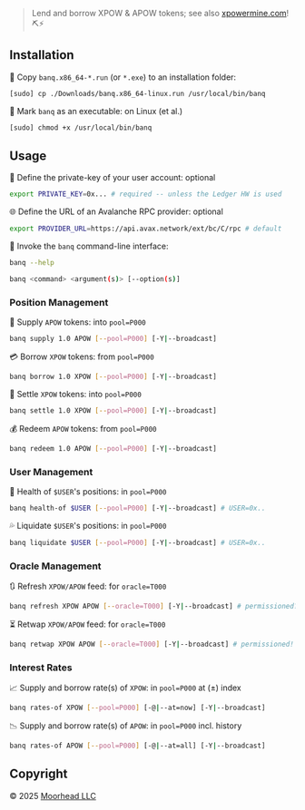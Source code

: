 > Lend and borrow XPOW & APOW tokens; see also [xpowermine.com]! ⛏️⚡️

[xpowermine.com]: https://www.xpowermine.com

## Installation

💾 Copy `banq.x86_64-*.run` (or `*.exe`) to an installation folder:

```sh
[sudo] cp ./Downloads/banq.x86_64-linux.run /usr/local/bin/banq
```

🏦 Mark `banq` as an executable: on Linux (et al.)

```sh
[sudo] chmod +x /usr/local/bin/banq
```

## Usage

🔑 Define the private-key of your user account: optional

```sh
export PRIVATE_KEY=0x... # required -- unless the Ledger HW is used
```

🌐 Define the URL of an Avalanche RPC provider: optional

```sh
export PROVIDER_URL=https://api.avax.network/ext/bc/C/rpc # default
```

🏦 Invoke the `banq` command-line interface:

```sh
banq --help
```

```sh
banq <command> <argument(s)> [--option(s)]
```

### Position Management

💸 Supply `APOW` tokens: into `pool=P000`

```sh
banq supply 1.0 APOW [--pool=P000] [-Y|--broadcast]
```

💳 Borrow `XPOW` tokens: from `pool=P000`

```sh
banq borrow 1.0 XPOW [--pool=P000] [-Y|--broadcast]
```

🤑 Settle `XPOW` tokens: into `pool=P000`

```sh
banq settle 1.0 XPOW [--pool=P000] [-Y|--broadcast]
```

💰 Redeem `APOW` tokens: from `pool=P000`

```sh
banq redeem 1.0 APOW [--pool=P000] [-Y|--broadcast]
```

### User Management

🏥 Health of `$USER`'s positions: in `pool=P000`

```sh
banq health-of $USER [--pool=P000] [-Y|--broadcast] # USER=0x..
```

💦 Liquidate `$USER`'s positions: in `pool=P000`

```sh
banq liquidate $USER [--pool=P000] [-Y|--broadcast] # USER=0x..
```

### Oracle Management

🔃 Refresh `XPOW/APOW` feed: for `oracle=T000`

```sh
banq refresh XPOW APOW [--oracle=T000] [-Y|--broadcast] # permissioned?
```

⏳ Retwap `XPOW/APOW` feed: for `oracle=T000`

```sh
banq retwap XPOW APOW [--oracle=T000] [-Y|--broadcast] # permissioned!
```

### Interest Rates

📈 Supply and borrow rate(s) of `XPOW`: in `pool=P000` at (±) index

```sh
banq rates-of XPOW [--pool=P000] [-@|--at=now] [-Y|--broadcast]
```

📉 Supply and borrow rate(s) of `APOW`: in `pool=P000` incl. history

```sh
banq rates-of APOW [--pool=P000] [-@|--at=all] [-Y|--broadcast]
```

## Copyright

© 2025 [Moorhead LLC](#)
